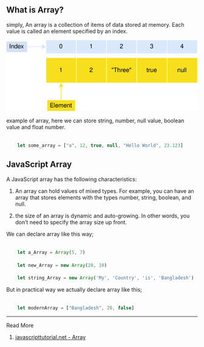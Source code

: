 ## What is Array? 

simply, An array is a collection of items of data stored at memory. Each value is called an element specified by an index.

![Array](../images/JavaScript-Array.svg)

example of array, here we can store string, number, null value, boolean value and float number. 

```js 
    
    let some_array = ["a", 12, true, null, "Hello World", 23.123]
```

## JavaScript Array

A JavaScript array has the following characteristics:

1. An array can hold values of mixed types. For example, you can have an array that stores elements with the types number, string, boolean, and null.

2. the size of an array is dynamic and auto-growing. In other words, you don’t need to specify the array size up front.

We can declare array like this way;

```js

    let a_Array = Array(5, 7)

    let new_Array = new Array(20, 10)

    let string_Array = new Array('My', 'Country', 'is', 'Bangladesh')

```

But in practical way we actually declare array like this;

```js 
    
    let modernArray = ["Bangladesh", 20, false]

```

----
Read More

1. [javascripttutorial.net - Array](https://www.javascripttutorial.net/javascript-array/)
